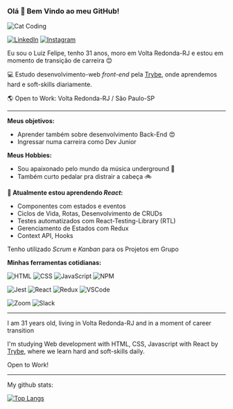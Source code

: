 ### Olá :wave: Bem Vindo ao meu GitHub! ###

![Cat Coding](https://media2.giphy.com/media/LmNwrBhejkK9EFP504/200.gif)

<a href="https://www.linkedin.com/in/luizfelipedev">![LinkedIn](https://img.shields.io/badge/LinkedIn-0077B5?style=for-the-badge&logo=linkedin&logoColor=white)</a>  <a href="www.instagram.com/thelastnail">![Instagram](https://img.shields.io/badge/Instagram-E4405F?style=for-the-badge&logo=instagram&logoColor=white)</a>

Eu sou o Luiz Felipe, tenho 31 anos, moro em Volta Redonda-RJ e estou em momento de transição de carreira :blush:

:computer: Estudo desenvolvimento-web *front-end* pela <a href="https://www.betrybe.com/" target="blank">Trybe</a>, onde aprendemos hard e soft-skills diariamente.

:earth_americas: Open to Work:  Volta Redonda-RJ / São Paulo-SP

<hr>


**Meus objetivos:**

- Aprender também sobre desenvolvimento Back-End :heart_eyes:
- Ingressar numa carreira como Dev Junior

**Meus Hobbies:**

- Sou apaixonado pelo mundo da música underground :musical_note:
- Também curto pedalar pra distrair a cabeça :bike:

**:seedling: Atualmente estou aprendendo *React*:**
- Componentes com estados e eventos
- Ciclos de Vida, Rotas, Desenvolvimento de CRUDs
- Testes automatizados com React-Testing-Library (RTL)
- Gerenciamento de Estados com Redux
- Context API, Hooks

Tenho utilizado *Scrum* e *Kanban* para os Projetos em Grupo

**Minhas ferramentas cotidianas:**

![HTML](https://img.shields.io/badge/HTML5-E34F26?style=for-the-badge&logo=html5&logoColor=white) ![CSS](https://img.shields.io/badge/CSS3-1572B6?style=for-the-badge&logo=css3&logoColor=white) ![JavaScript](https://img.shields.io/badge/JavaScript-F7DF1E?style=for-the-badge&logo=javascript&logoColor=black) ![NPM](https://img.shields.io/badge/npm-CB3837?style=for-the-badge&logo=npm&logoColor=white) 

![Jest](https://img.shields.io/badge/Jest-C21325?style=for-the-badge&logo=jest&logoColor=white) ![React](https://img.shields.io/badge/React-20232A?style=for-the-badge&logo=react&logoColor=61DAFB) ![Redux](https://img.shields.io/badge/Redux-593D88?style=for-the-badge&logo=redux&logoColor=white) ![VSCode](https://img.shields.io/badge/Visual_Studio_Code-0078D4?style=for-the-badge&logo=visual%20studio%20code&logoColor=white)

![Zoom](https://img.shields.io/badge/Slack-4A154B?style=for-the-badge&logo=slack&logoColor=white)
![Slack](https://img.shields.io/badge/Zoom-2D8CFF?style=for-the-badge&logo=zoom&logoColor=white)

<hr>

I am 31 years old, living in Volta Redonda-RJ and in a moment of career transition

I'm studying Web development with HTML, CSS, Javascript with React by <a href="www.betrybe.com">Trybe</a>, where we learn hard and soft-skills daily.

Open to Work!

<hr>

My github stats:

[![Top Langs](https://github-readme-stats.vercel.app/api/top-langs/?username=anuraghazra&layout=compact)](https://github.com/anuraghazra/github-readme-stats)




